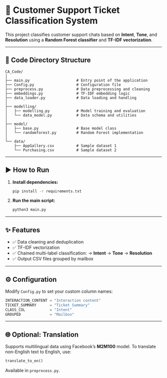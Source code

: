 # 🎯 Customer Support Ticket Classification System

This project classifies customer support chats based on **Intent**, **Tone**, and **Resolution** using a **Random Forest classifier** and **TF-IDF vectorization**.

---

## 📁 Code Directory Structure

```
CA_Code/
│
├── main.py                     # Entry point of the application
├── Config.py                   # Configuration file
├── preprocess.py               # Data preprocessing and cleaning
├── embeddings.py               # TF-IDF embedding logic
├── data_loader.py              # Data loading and handling
│
├── modelling/
│   ├── modelling.py            # Model training and evaluation
│   └── data_model.py           # Data schema and utilities
│
├── model/
│   ├── base.py                 # Base model class
│   └── randomforest.py         # Random Forest implementation
│
└── data/
    ├── AppGallery.csv          # Sample dataset 1
    └── Purchasing.csv          # Sample dataset 2
```

---

## ▶️ How to Run

1. **Install dependencies:**

   ```bash
   pip install -r requirements.txt
   ```

2. **Run the main script:**

   ```bash
   python3 main.py
   ```

---

## ✨ Features

* ✅ Data cleaning and deduplication
* ✅ TF-IDF vectorization
* ✅ Chained multi-label classification:
  → **Intent** → **Tone** → **Resolution**
* ✅ Output CSV files grouped by mailbox

---

## ⚙️ Configuration

Modify `Config.py` to set your custom column names:

```python
INTERACTION_CONTENT = "Interaction content"
TICKET_SUMMARY      = "Ticket Summary"
CLASS_COL           = "Intent"
GROUPED             = "Mailbox"
```

---

## 🌐 Optional: Translation

Supports multilingual data using Facebook’s **M2M100** model.
To translate non-English text to English, use:

```python
translate_to_en()
```

Available in `preprocess.py`.
